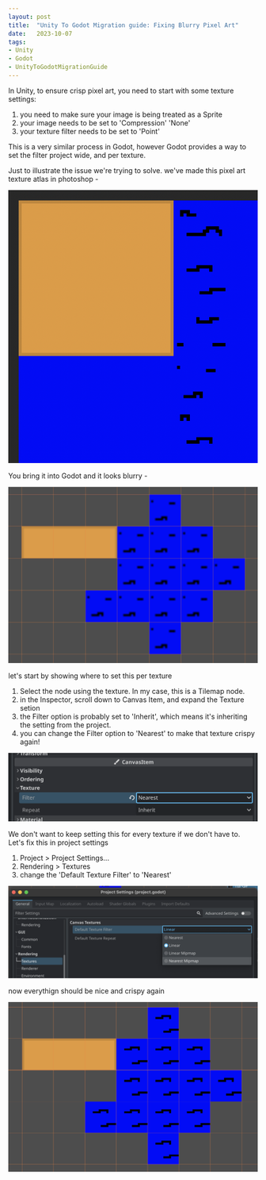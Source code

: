 ```yaml
---
layout: post
title:  "Unity To Godot Migration guide: Fixing Blurry Pixel Art"
date:   2023-10-07
tags:
- Unity
- Godot
- UnityToGodotMigrationGuide
---
```


In Unity, to ensure crisp pixel art, you need to start with some texture settings:

1. you need to make sure your image is being treated as a Sprite
2. your image needs to be set to 'Compression' 'None'
3. your texture filter needs to be set to 'Point'

This is a very similar process in Godot, however Godot provides a way to set the filter project wide, and per texture.

Just to illustrate the issue we're trying to solve.  we've made this pixel art texture atlas in photoshop -

![texture atlas in photoshop](/docs/assets/images/godot-blurry-tilemap-raw.png)

You bring it into Godot and it looks blurry - 

![texture atlas in photoshop](/docs/assets/images/godot-blurry-tilemap.png)

let's start by showing where to set this per texture
1. Select the node using the texture. In my case, this is a Tilemap node.
2. in the Inspector, scroll down to Canvas Item, and expand the Texture setion
3. the Filter option is probably set to 'Inherit', which means it's inheriting the setting from the project.
4. you can change the Filter option to 'Nearest' to make that texture crispy again!

![texture atlas in photoshop](/docs/assets/images/godot-blurry-canvas-item-fix.png)

We don't want to keep setting this for every texture if we don't have to.  Let's fix this in project settings
1. Project > Project Settings...
2. Rendering > Textures
3. change the 'Default Texture Filter' to 'Nearest'

![texture atlas in photoshop](/docs/assets/images/godot-blurry-project-settings.png)


now everythign should be nice and crispy again

![texture atlas in photoshop](/docs/assets/images/godot-blurry-tilemap-fixed.png)
